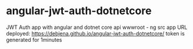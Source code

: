 # angular-jwt-auth-dotnetcore
JWT Auth app with angular and dotnet core api
wwwroot - ng src app
URL deployed: https://debjena.github.io/angular-jwt-auth-dotnetcore/
token is generated for 1minutes

